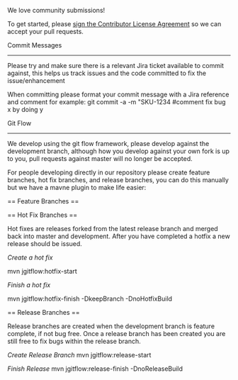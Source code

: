 We love community submissions!

To get started, please <a href="https://www.clahub.com/agreements/OSBI/saiku">sign the Contributor License Agreement</a> so we can accept your pull requests. 

Commit Messages
_______________

Please try and make sure there is a relevant Jira ticket available to commit against, this helps us track issues and the code committed to fix the issue/enhancement

When committing please format your commit message with a Jira reference and comment for example:
git commit -a -m "SKU-1234 #comment fix bug x by doing y

Git Flow
________

We develop using the git flow framework, please develop against the development branch, although how you develop against your own fork is up to you, pull requests against master will no longer be accepted.

For people developing directly in our repository please create feature branches, hot fix branches, and release branches, you can do this manually but we have a mavne plugin to make life easier:

== Feature Branches ==


== Hot Fix Branches ==

Hot fixes are releases forked from the latest release branch and merged back into master and development. After you have completed a hotfix a new release should be issued.

*Create a hot fix*

mvn jgitflow:hotfix-start

*Finish a hot fix*

mvn jgitflow:hotfix-finish -DkeepBranch -DnoHotfixBuild

== Release Branches ==

Release branches are created when the development branch is feature complete, if not bug free. Once a release branch has been created you are still free to fix bugs within the release branch.

*Create Release Branch*
mvn jgitflow:release-start

*Finish Release*
mvn jgitflow:release-finish -DnoReleaseBuild
